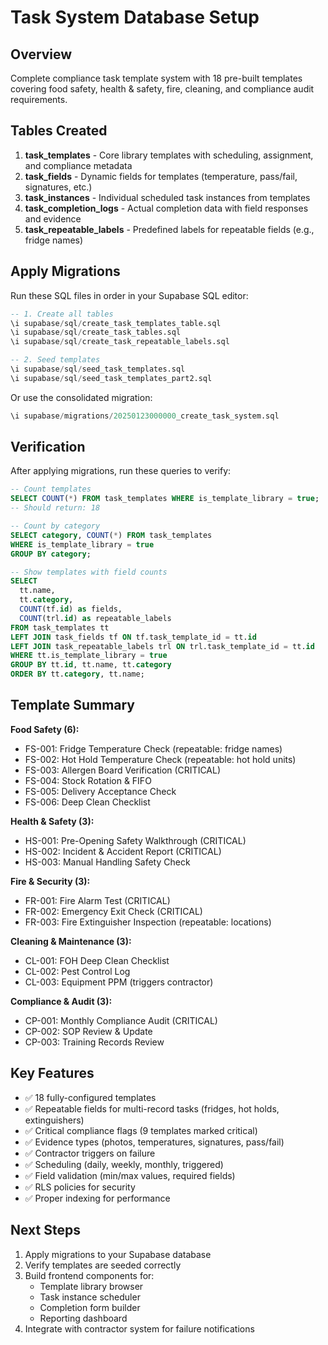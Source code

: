 # Task System Database Setup

## Overview

Complete compliance task template system with 18 pre-built templates covering food safety, health & safety, fire, cleaning, and compliance audit requirements.

## Tables Created

1. **task_templates** - Core library templates with scheduling, assignment, and compliance metadata
2. **task_fields** - Dynamic fields for templates (temperature, pass/fail, signatures, etc.)
3. **task_instances** - Individual scheduled task instances from templates
4. **task_completion_logs** - Actual completion data with field responses and evidence
5. **task_repeatable_labels** - Predefined labels for repeatable fields (e.g., fridge names)

## Apply Migrations

Run these SQL files in order in your Supabase SQL editor:

```sql
-- 1. Create all tables
\i supabase/sql/create_task_templates_table.sql
\i supabase/sql/create_task_tables.sql
\i supabase/sql/create_task_repeatable_labels.sql

-- 2. Seed templates
\i supabase/sql/seed_task_templates.sql
\i supabase/sql/seed_task_templates_part2.sql
```

Or use the consolidated migration:

```sql
\i supabase/migrations/20250123000000_create_task_system.sql
```

## Verification

After applying migrations, run these queries to verify:

```sql
-- Count templates
SELECT COUNT(*) FROM task_templates WHERE is_template_library = true;
-- Should return: 18

-- Count by category
SELECT category, COUNT(*) FROM task_templates
WHERE is_template_library = true
GROUP BY category;

-- Show templates with field counts
SELECT
  tt.name,
  tt.category,
  COUNT(tf.id) as fields,
  COUNT(trl.id) as repeatable_labels
FROM task_templates tt
LEFT JOIN task_fields tf ON tf.task_template_id = tt.id
LEFT JOIN task_repeatable_labels trl ON trl.task_template_id = tt.id
WHERE tt.is_template_library = true
GROUP BY tt.id, tt.name, tt.category
ORDER BY tt.category, tt.name;
```

## Template Summary

**Food Safety (6):**

- FS-001: Fridge Temperature Check (repeatable: fridge names)
- FS-002: Hot Hold Temperature Check (repeatable: hot hold units)
- FS-003: Allergen Board Verification (CRITICAL)
- FS-004: Stock Rotation & FIFO
- FS-005: Delivery Acceptance Check
- FS-006: Deep Clean Checklist

**Health & Safety (3):**

- HS-001: Pre-Opening Safety Walkthrough (CRITICAL)
- HS-002: Incident & Accident Report (CRITICAL)
- HS-003: Manual Handling Safety Check

**Fire & Security (3):**

- FR-001: Fire Alarm Test (CRITICAL)
- FR-002: Emergency Exit Check (CRITICAL)
- FR-003: Fire Extinguisher Inspection (repeatable: locations)

**Cleaning & Maintenance (3):**

- CL-001: FOH Deep Clean Checklist
- CL-002: Pest Control Log
- CL-003: Equipment PPM (triggers contractor)

**Compliance & Audit (3):**

- CP-001: Monthly Compliance Audit (CRITICAL)
- CP-002: SOP Review & Update
- CP-003: Training Records Review

## Key Features

- ✅ 18 fully-configured templates
- ✅ Repeatable fields for multi-record tasks (fridges, hot holds, extinguishers)
- ✅ Critical compliance flags (9 templates marked critical)
- ✅ Evidence types (photos, temperatures, signatures, pass/fail)
- ✅ Contractor triggers on failure
- ✅ Scheduling (daily, weekly, monthly, triggered)
- ✅ Field validation (min/max values, required fields)
- ✅ RLS policies for security
- ✅ Proper indexing for performance

## Next Steps

1. Apply migrations to your Supabase database
2. Verify templates are seeded correctly
3. Build frontend components for:
   - Template library browser
   - Task instance scheduler
   - Completion form builder
   - Reporting dashboard
4. Integrate with contractor system for failure notifications
